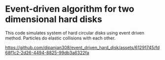 # Event-driven algorithm for two dimensional hard disks
This code simulates system of hard circular disks using event driven method. Particles do elastic collisions with each other. 

https://github.com/dipanjan308/event_driven_hard_disk/assets/61291745/fd68f1c2-2d26-4494-8825-99db3a6322fa


